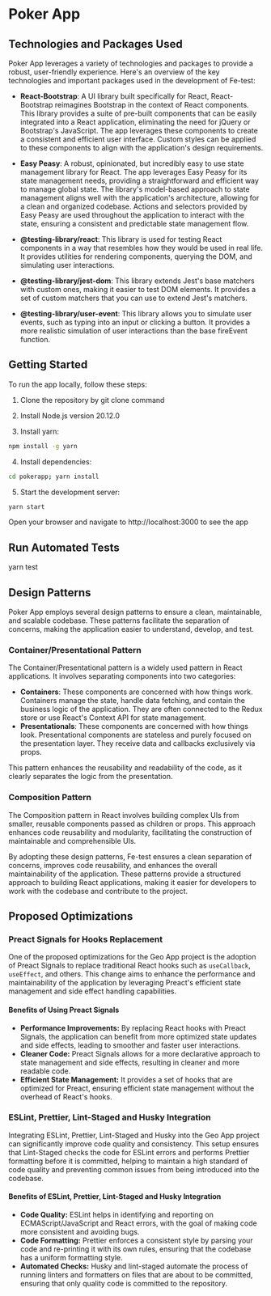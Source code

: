 # Poker App

## Technologies and Packages Used

Poker App leverages a variety of technologies and packages to provide a robust, user-friendly experience. Here's an overview of the key technologies and important packages used in the development of Fe-test:

- **React-Bootstrap**: A UI library built specifically for React, React-Bootstrap reimagines Bootstrap in the context of React components. This library provides a suite of pre-built components that can be easily integrated into a React application, eliminating the need for jQuery or Bootstrap's JavaScript. The app leverages these components to create a consistent and efficient user interface. Custom styles can be applied to these components to align with the application's design requirements.

- **Easy Peasy**: A robust, opinionated, but incredibly easy to use state management library for React. The app leverages Easy Peasy for its state management needs, providing a straightforward and efficient way to manage global state. The library's model-based approach to state management aligns well with the application's architecture, allowing for a clean and organized codebase. Actions and selectors provided by Easy Peasy are used throughout the application to interact with the state, ensuring a consistent and predictable state management flow.

- **@testing-library/react**: This library is used for testing React components in a way that resembles how they would be used in real life. It provides utilities for rendering components, querying the DOM, and simulating user interactions.

- **@testing-library/jest-dom**: This library extends Jest's base matchers with custom ones, making it easier to test DOM elements. It provides a set of custom matchers that you can use to extend Jest's matchers.

- **@testing-library/user-event**: This library allows you to simulate user events, such as typing into an input or clicking a button. It provides a more realistic simulation of user interactions than the base fireEvent function.

## Getting Started

To run the app locally, follow these steps:

1. Clone the repository by git clone command

2. Install Node.js version 20.12.0

3. Install yarn:

```bash
npm install -g yarn
```

4. Install dependencies:

```bash
cd pokerapp; yarn install
```

5. Start the development server:

```bash
yarn start
```

Open your browser and navigate to http://localhost:3000 to see the app

## Run Automated Tests

yarn test

## Design Patterns

Poker App employs several design patterns to ensure a clean, maintainable, and scalable codebase. These patterns facilitate the separation of concerns, making the application easier to understand, develop, and test.

### Container/Presentational Pattern

The Container/Presentational pattern is a widely used pattern in React applications. It involves separating components into two categories:

- **Containers**: These components are concerned with how things work. Containers manage the state, handle data fetching, and contain the business logic of the application. They are often connected to the Redux store or use React's Context API for state management.
- **Presentationals**: These components are concerned with how things look. Presentational components are stateless and purely focused on the presentation layer. They receive data and callbacks exclusively via props.

This pattern enhances the reusability and readability of the code, as it clearly separates the logic from the presentation.

### Composition Pattern

The Composition pattern in React involves building complex UIs from smaller, reusable components passed as children or props. This approach enhances code reusability and modularity, facilitating the construction of maintainable and comprehensible UIs.

By adopting these design patterns, Fe-test ensures a clean separation of concerns, improves code reusability, and enhances the overall maintainability of the application. These patterns provide a structured approach to building React applications, making it easier for developers to work with the codebase and contribute to the project.

## Proposed Optimizations

### Preact Signals for Hooks Replacement

One of the proposed optimizations for the Geo App project is the adoption of Preact Signals to replace traditional React hooks such as `useCallback`, `useEffect`, and others. This change aims to enhance the performance and maintainability of the application by leveraging Preact's efficient state management and side effect handling capabilities.

#### Benefits of Using Preact Signals

- **Performance Improvements:** By replacing React hooks with Preact Signals, the application can benefit from more optimized state updates and side effects, leading to smoother and faster user interactions.
- **Cleaner Code:** Preact Signals allows for a more declarative approach to state management and side effects, resulting in cleaner and more readable code.
- **Efficient State Management:** It provides a set of hooks that are optimized for Preact, ensuring efficient state management without the overhead of React's hooks.

### ESLint, Prettier, Lint-Staged and Husky Integration

Integrating ESLint, Prettier, Lint-Staged and Husky into the Geo App project can significantly improve code quality and consistency. This setup ensures that Lint-Staged checks the code for ESLint errors and performs Prettier formatting before it is committed, helping to maintain a high standard of code quality and preventing common issues from being introduced into the codebase.

#### Benefits of ESLint, Prettier, Lint-Staged and Husky Integration

- **Code Quality:** ESLint helps in identifying and reporting on ECMAScript/JavaScript and React errors, with the goal of making code more consistent and avoiding bugs.
- **Code Formatting:** Prettier enforces a consistent style by parsing your code and re-printing it with its own rules, ensuring that the codebase has a uniform formatting style.
- **Automated Checks:** Husky and lint-staged automate the process of running linters and formatters on files that are about to be committed, ensuring that only quality code is committed to the repository.
